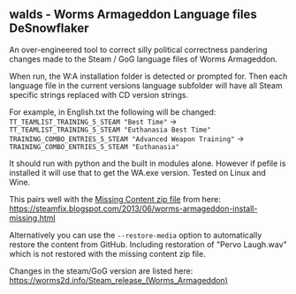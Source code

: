 ## walds - Worms Armageddon Language files DeSnowflaker

An over-engineered tool to correct silly political correctness pandering changes made to the Steam / GoG language files of Worms Armageddon.

When run, the W:A installation folder is detected or prompted for. Then each language file in the current versions language subfolder will have all Steam specific strings replaced with CD version strings.

For example, in English.txt the following will be changed:  
`TT_TEAMLIST_TRAINING_5_STEAM "Best Time"` -> `TT_TEAMLIST_TRAINING_5_STEAM "Euthanasia Best Time"`  
`TRAINING_COMBO_ENTRIES_5_STEAM "Advanced Weapon Training"` -> `TRAINING_COMBO_ENTRIES_5_STEAM "Euthanasia"`  

It should run with python and the built in modules alone. However if pefile is installed it will use that to get the WA.exe version.
Tested on Linux and Wine.

This pairs well with the [Missing Content zip file](https://drive.google.com/file/d/0B6A_ITzSjsF3ZDRTN2ZKUUdzdDA/view?usp=sharing&resourcekey=0-7PDyMiaj82bEMou7DT55dQ) from here:  
https://steamfix.blogspot.com/2013/06/worms-armageddon-install-missing.html

Alternatively you can use the `--restore-media` option to automatically restore the content from GitHub. Including restoration of "Pervo Laugh.wav" which is not restored with the missing content zip file.

Changes in the steam/GoG version are listed here:  
https://worms2d.info/Steam_release_(Worms_Armageddon)
